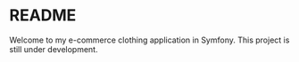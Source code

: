 # README

Welcome to my e-commerce clothing application in Symfony. This project is still under development.